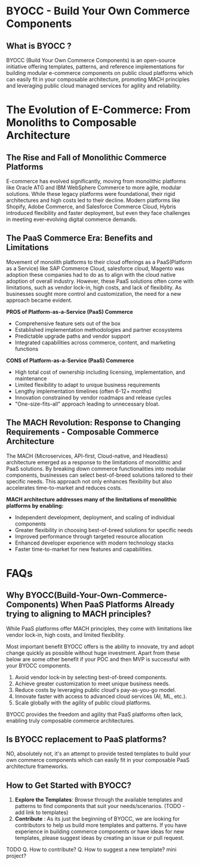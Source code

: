 # BYOCC - Build Your Own Commerce Components

## What is BYOCC ?
BYOCC (Build Your Own Commerce Components) is an open-source initiative offering templates, patterns, and reference implementations for building modular e-commerce components on public cloud platforms which can easily fit in your composable architecture, promoting MACH principles and leveraging public cloud managed services for agility and reliability.


# The Evolution of E-Commerce: From Monoliths to Composable Architecture

##  The Rise and Fall of Monolithic Commerce Platforms
E-commerce has evolved significantly, moving from monolithic platforms like Oracle ATG and IBM WebSphere Commerce to more agile, modular solutions. While these legacy platforms were foundational, their rigid architectures and high costs led to their decline. Modern platforms like Shopify, Adobe Commerce, and Salesforce Commerce Cloud, Hybris introduced flexibility and faster deployment, but even they face challenges in meeting ever-evolving digital commerce demands.


##  The PaaS Commerce Era: Benefits and Limitations
Movement of monolith platforms to their cloud offerings as a PaaS(Platform as a Service) like SAP Commerce Cloud, salesforce cloud, Magento
was adoption these companies had to do as to align with the cloud native adoption of overall industry.
However, these PaaS solutions often come with limitations, such as vendor lock-in, high costs, and lack of flexibility. As businesses sought more control and customization, the need for a new approach became evident.

**PROS of Platform-as-a-Service (PaaS) Commerce**
- Comprehensive feature sets out of the box
- Established implementation methodologies and partner ecosystems
- Predictable upgrade paths and vendor support
- Integrated capabilities across commerce, content, and marketing functions

**CONS of Platform-as-a-Service (PaaS) Commerce**
- High total cost of ownership including licensing, implementation, and maintenance
- Limited flexibility to adapt to unique business requirements
- Lengthy implementation timelines (often 6-12+ months)
- Innovation constrained by vendor roadmaps and release cycles
- "One-size-fits-all" approach leading to unnecessary bloat.


##  The MACH Revolution: Response to Changing Requirements - Composable Commerce Architecture
The MACH (Microservices, API-first, Cloud-native, and Headless) architecture emerged as a response to the limitations of monolithic and PaaS solutions. By breaking down commerce functionalities into modular components, businesses can select best-of-breed solutions tailored to their specific needs. This approach not only enhances flexibility but also accelerates time-to-market and reduces costs.

**MACH architecture addresses many of the limitations of monolithic platforms by enabling:**
- Independent development, deployment, and scaling of individual components
- Greater flexibility in choosing best-of-breed solutions for specific needs
- Improved performance through targeted resource allocation
- Enhanced developer experience with modern technology stacks
- Faster time-to-market for new features and capabilities.

# FAQs
## Why BYOCC(Build-Your-Own-Commerce-Components) When PaaS Platforms Already trying to aligning to MACH principles?

While PaaS platforms offer MACH principles, they come with limitations like vendor lock-in, high costs, and limited flexibility.

Most important benefit BYOCC offers is the ability to innovate, try and adopt change quickly as possible without huge investment.
Apart from these below are some other benefit if your POC and then MVP is successful with your BYOCC components.
1. Avoid vendor lock-in by selecting best-of-breed components.
2. Achieve greater customization to meet unique business needs.
3. Reduce costs by leveraging public cloud's pay-as-you-go model.
4. Innovate faster with access to advanced cloud services (AI, ML, etc.).
5. Scale globally with the agility of public cloud platforms.

BYOCC provides the freedom and agility that PaaS platforms often lack, enabling truly composable commerce architectures.


## Is BYOCC replacement to PaaS platforms?
NO, absolutely not, it's an attempt to provide tested templates to build your own commerce components which can easily fit in your composable PaaS architecture frameworks.

## How to Get Started with BYOCC?
1. **Explore the Templates**: Browse through the available templates and patterns to find components that suit your needs/scenarios. (TODO - add link to templates)
2. **Contribute** : As its just the beginning of BYOCC, we are looking for contributors to help us build more templates and patterns. If you have experience in building commerce components or have ideas for new templates, please suggest ideas by creating an issue or pull request.


TODO
Q. How to contribute?
Q. How to suggest a new template? mini project?